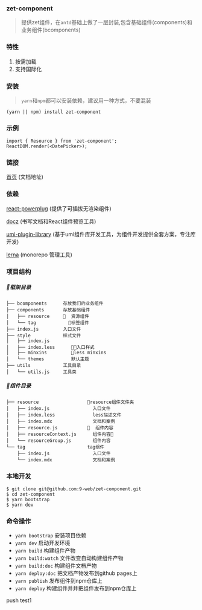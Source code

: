 
### zet-component
> 提供zet组件，在`antd`基础上做了一层封装,包含基础组件(components)和业务组件(bcomponents)


### 特性
1. 按需加载
2. 支持国际化


### 安装
> `yarn`和`npm`都可以安装依赖，建议用一种方式，不要混装
```
(yarn || npm) install zet-component
```

### 示例
```
import { Resource } from 'zet-component';
ReactDOM.render(<DatePicker>);
```


### 链接
[首页](https://9-web.github.io/zet-component/#/) (文档地址)

### 依赖

[react-powerplug](https://github.com/renatorib/react-powerplug) (提供了可插拔无渲染组件)

[docz](https://github.com/pedronauck/docz) (书写文档和React组件预览工具)

[umi-plugin-library](https://github.com/umijs/umi-plugin-library) (基于umi组件库开发工具，为组件开发提供全套方案，专注库开发)

[lerna](https://github.com/lerna/lerna) (monorepo 管理工具)


### 项目结构

##### 框架目录

  ```
  ├── bcomponents      存放我们的业务组件
  ├── components       存放基础组件
  │   ├── resource       资源组件
  │   └── tag            标签组件 
  ├── index.js         入口文件
  ├── style            样式文件
  │   ├── index.js        
  │   ├── index.less      入口样式
  │   ├── minxins         less minxins
  │   └── themes          默认主题
  ├── utils            工具目录
  │   └── utils.js     工具类
  ```

##### 组件目录

```
├── resource                  resource组件文件夹
│   ├── index.js                入口文件
│   ├── index.less              less描述文件
│   ├── index.mdx               文档和案例
│   ├── resource.js             组件内容
│   ├── resourceContext.js      组件内容
│   └── resourceGroup.js        组件内容
└── tag                       tag组件
    ├── index.js                入口文件
    └── index.mdx               文档和案例
```

### 本地开发
```
$ git clone git@github.com:9-web/zet-component.git
$ cd zet-component
$ yarn bootstrap
$ yarn dev
```

### 命令操作
* `yarn bootstrap` 安装项目依赖
* `yarn dev` 启动开发环境
* `yarn build` 构建组件产物
* `yarn build:watch` 文件改变自动构建组件产物
* `yarn build:doc` 构建组件文档产物
* `yarn deploy:doc` 把文档产物发布到github pages上
* `yarn publish` 发布组件到npm仓库上
* `yarn deploy` 构建组件并并把组件发布到npm仓库上



push test1
